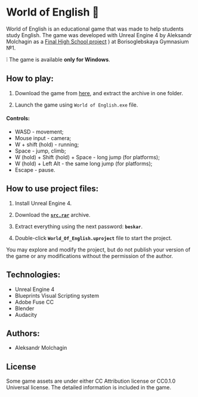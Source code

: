 # World of English :dragon:

World of English is an educational game that was made to help students study English. The game was developed with Unreal Engine 4 by Aleksandr Molchagin as a [Final High School project](https://github.com/AleksandrMolchagin/world-of-english/blob/main/final_project) ) at Borisoglebskaya Gymnasium №1. 

:grey_exclamation: The game is available **only for Windows**.

## How to play:

1) Download the game from [here](https://aleksandr-molchagin.itch.io/world-of-english), and extract the archive in one folder.

2) Launch the game using <code>World of English.exe</code> file.

#### Controls:

- WASD - movement;
- Mouse input - camera;
- W + shift (hold) - running;
- Space - jump, climb;
- W (hold) + Shift (hold) + Space - long jump (for platforms);
- W (hold) +  Left Alt -  the same long jump (for platforms);
- Escape - pause.

## How to use project files:

1) Install Unreal Engine 4. 

2) Download the [**<code>src.rar</code>**](https://drive.google.com/file/d/1b4k4vAvDAxS3wAizme2zbAq3Q0NUeZrV/view?usp=sharing) archive.

3) Extract everything using the next password: **<code>beskar</code>**.
4) Double-click **<code>World_Of_English.uproject</code>** file to start the project.

You may explore and modify the project, but do not publish your version of the game or any modifications without the permission of the author.

## Technologies:
- Unreal Engine 4
- Blueprints Visual Scripting system
- Adobe Fuse CC
- Blender
- Audacity

## Authors:
- Aleksandr Molchagin

## License
Some game assets are under either CC Attribution license or CC0.1.0 Universal license. The detailed information is included in the game.
